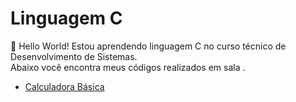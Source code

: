 # Linguagem C

<p>👋 Hello World! Estou aprendendo linguagem C no curso técnico de Desenvolvimento de Sistemas. <br>
Abaixo você encontra meus códigos realizados em sala <!--(do mais recente pro mais antigo) --!>.  </p> 

<ul>
  <li><a href="https://github.com/amandavsadev/Linguagem-C/blob/main/CalculadoraBasica.c" target="_blank">Calculadora Básica</a></li>



 <!-- <ul> 
  <li><a href="https://edilaine-as.github.io/java-script/crud simples/index.html" target="_blank">Cadastro de Clientes</a></li>
  <li><a href="https://edilaine-as.github.io/java-script/analisador-numeros/index.html" target="_blank">Analisador de dados</a></li>
  <li><a href="https://edilaine-as.github.io/java-script/tabuada/index.html" target="_blank">Tabuada</a></li>
  <li><a href="https://edilaine-as.github.io/java-script/repeticao/index.html" target="_blank">Contador</a></li>
  <li><a href="https://edilaine-as.github.io/java-script/verificador-idade/index.html" target="_blank">Verificador de idade</a></li>
  <li><a href="https://edilaine-as.github.io/java-script/relogio/index.html" target="_blank">Relógio Online</a></li>
</ul> --!>

